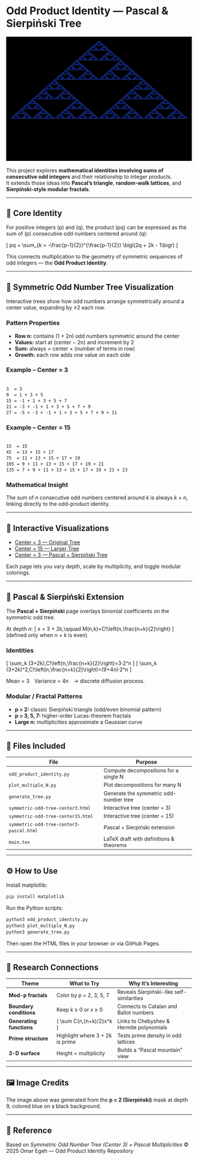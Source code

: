 # Odd Product Identity — Pascal & Sierpiński Tree

<p align="center">
  <img src="sierpinski-tree-readme.png" width="820" alt="Sierpiński Pascal Tree on symmetric odd-number lattice">
</p>

This project explores **mathematical identities involving sums of consecutive odd integers** and their relationship to integer products.  
It extends those ideas into **Pascal’s triangle**, **random-walk lattices**, and **Sierpiński-style modular fractals**.

---

## 🧮 Core Identity

For positive integers \(p\) and \(q\), the product \(pq\) can be expressed as the sum of \(p\) consecutive odd numbers centered around \(q\):

\[
pq = \sum_{k = -\frac{p-1}{2}}^{\frac{p-1}{2}} \bigl(2q + 2k - 1\bigr)
\]

This connects multiplication to the geometry of symmetric sequences of odd integers — the **Odd Product Identity**.

---

## 🌳 Symmetric Odd Number Tree Visualization

Interactive trees show how odd numbers arrange symmetrically around a center value, expanding by ±2 each row.

### Pattern Properties
- **Row n:** contains (1 + 2n) odd numbers symmetric around the center  
- **Values:** start at (center − 2n) and increment by 2  
- **Sum:** always = center × (number of terms in row)  
- **Growth:** each row adds one value on each side

### Example – Center = 3
```

3  = 3
9  = 1 + 3 + 5
15 = -1 + 1 + 3 + 5 + 7
21 = -3 + -1 + 1 + 3 + 5 + 7 + 9
27 = -5 + -3 + -1 + 1 + 3 + 5 + 7 + 9 + 11

```

### Example – Center = 15
```

15  = 15
45  = 13 + 15 + 17
75  = 11 + 13 + 15 + 17 + 19
105 = 9 + 11 + 13 + 15 + 17 + 19 + 21
135 = 7 + 9 + 11 + 13 + 15 + 17 + 19 + 21 + 23

````

### Mathematical Insight
The sum of *n* consecutive odd numbers centered around *k* is always *k × n*, linking directly to the odd-product identity.

---

## 🧭 Interactive Visualizations

- [Center = 3 — Original Tree](https://omaregeh.github.io/odd-product-identity/symmetric-odd-tree-center3.html)  
- [Center = 15 — Larger Tree](https://omaregeh.github.io/odd-product-identity/symmetric-odd-tree-center15.html)  
- [Center = 3 — Pascal + Sierpiński Tree](https://omaregeh.github.io/odd-product-identity/symmetric-odd-tree-center3-pascal.html)

Each page lets you vary depth, scale by multiplicity, and toggle modular colorings.

---

## 🔷 Pascal & Sierpiński Extension

The **Pascal + Sierpiński** page overlays binomial coefficients on the symmetric odd tree.

At depth *n*:
\[
x = 3 + 2k,\qquad M(n,k)=C\!\left(n,\frac{n+k}{2}\right)
\]
(defined only when *n + k* is even)

### Identities
\[
\sum_k (3+2k)\,C\!\left(n,\frac{n+k}{2}\right)=3·2^n
\]
\[
\sum_k (3+2k)^2\,C\!\left(n,\frac{n+k}{2}\right)=(9+4n)·2^n
\]

Mean = 3 Variance = 4n → discrete diffusion process.

### Modular / Fractal Patterns
- **p = 2:** classic Sierpiński triangle (odd/even binomial pattern)  
- **p = 3, 5, 7:** higher-order Lucas-theorem fractals  
- **Large n:** multiplicities approximate a Gaussian curve

---

## 🧩 Files Included

| File | Purpose |
|------|----------|
| `odd_product_identity.py` | Compute decompositions for a single N |
| `plot_multiple_N.py` | Plot decompositions for many N |
| `generate_tree.py` | Generate the symmetric odd-number tree |
| `symmetric-odd-tree-center3.html` | Interactive tree (center = 3) |
| `symmetric-odd-tree-center15.html` | Interactive tree (center = 15) |
| `symmetric-odd-tree-center3-pascal.html` | Pascal + Sierpiński extension |
| `main.tex` | LaTeX draft with definitions & theorems |

---

## ⚙️ How to Use

Install matplotlib:
```bash
pip install matplotlib
````

Run the Python scripts:

```bash
python3 odd_product_identity.py
python3 plot_multiple_N.py
python3 generate_tree.py
```

Then open the HTML files in your browser or via GitHub Pages.

---

## 🧠 Research Connections

| Theme                    | What to Try                     | Why It’s Interesting                      |
| ------------------------ | ------------------------------- | ----------------------------------------- |
| **Mod-p fractals**       | Color by p = 2, 3, 5, 7         | Reveals Sierpiński-like self-similarities |
| **Boundary conditions**  | Keep k ≥ 0 or x ≥ 0             | Connects to Catalan and Ballot numbers    |
| **Generating functions** | ( \sum C(n,(n+k)/2)x^k )        | Links to Chebyshev & Hermite polynomials  |
| **Prime structure**      | Highlight where 3 + 2k is prime | Tests prime density in odd lattices       |
| **3-D surface**          | Height = multiplicity           | Builds a “Pascal mountain” view           |

---

## 🖼️ Image Credits

The image above was generated from the **p = 2 (Sierpiński)** mask at depth 9, colored blue on a black background.

---

## 📜 Reference

Based on *Symmetric Odd Number Tree (Center 3) + Pascal Multiplicities*
© 2025 Omar Egeh — Odd Product Identity Repository

```

